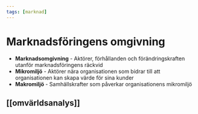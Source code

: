 ```yaml
---
tags: [marknad]
---
```

# Marknadsföringens omgivning
- **Marknadsomgivning** - Aktörer, förhållanden och förändringskraften utanför marknadsföringens räckvid
- **Mikromiljö** - Aktörer nära organisationen som bidrar till att organisationen kan skapa värde för sina kunder
- **Makromiljö** - Samhällskrafter som påverkar organisationens mikromiljö

## [[omvärldsanalys]]